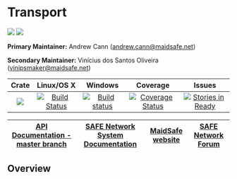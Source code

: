 # Transport

[![](https://img.shields.io/badge/Project%20SAFE-Approved-green.svg)](http://maidsafe.net/applications) [![](https://img.shields.io/badge/License-GPL3-green.svg)](https://github.com/maidsafe/crust/blob/master/COPYING)


**Primary Maintainer:**     Andrew Cann (andrew.cann@maidsafe.net)

**Secondary Maintainer:**   Vinícius dos Santos Oliveira (vinipsmaker@maidsafe.net)



|Crate|Linux/OS X|Windows|Coverage|Issues|
|:---:|:--------:|:-----:|:------:|:----:|
|[![](http://meritbadge.herokuapp.com/transport)](https://crates.io/crates/transport)|[![Build Status](https://travis-ci.org/maidsafe/transport.svg?branch=master)](https://travis-ci.org/maidsafe/transport)|[![Build status](https://ci.appveyor.com/api/projects/status/6xryf5op1mxxc51r/branch/master?svg=true)](https://ci.appveyor.com/project/MaidSafe-QA/transport/branch/master)|[![Coverage Status](https://coveralls.io/repos/maidsafe/transport/badge.svg)](https://coveralls.io/r/maidsafe/transport)|[![Stories in Ready](https://badge.waffle.io/maidsafe/transport.png?label=ready&title=Ready)](https://waffle.io/maidsafe/transport)|

| [API Documentation - master branch](http://maidsafe.net/transport/master) | [SAFE Network System Documentation](http://systemdocs.maidsafe.net) | [MaidSafe website](http://maidsafe.net) | [SAFE Network Forum](https://forum.safenetwork.io) |
|:------:|:-------:|:-------:|:-------:|

## Overview
